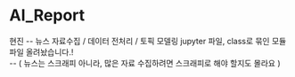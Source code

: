 # AI_Report

 현진 -- 뉴스 자료수집 / 데이터 전처리 / 토픽 모델링 jupyter 파일, class로 묶인 모듈파일 올려놨습니다.! <br/>
      -- ( 뉴스는 스크래피 아니라, 많은 자료 수집하려면 스크래피로 해야 할지도 몰라요 )
